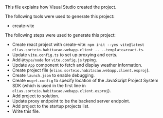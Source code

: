 This file explains how Visual Studio created the project.

The following tools were used to generate this project:
- create-vite

The following steps were used to generate this project:
- Create react project with create-vite: `npm init --yes vite@latest elias.sorteio.habitacao.webapp.client -- --template=react-ts`.
- Update `vite.config.ts` to set up proxying and certs.
- Add `@type/node` for `vite.config.js` typing.
- Update `App` component to fetch and display weather information.
- Create project file (`elias.sorteio.habitacao.webapp.client.esproj`).
- Create `launch.json` to enable debugging.
- Create `nuget.config` to specify location of the JavaScript Project System SDK (which is used in the first line in `elias.sorteio.habitacao.webapp.client.esproj`).
- Add project to solution.
- Update proxy endpoint to be the backend server endpoint.
- Add project to the startup projects list.
- Write this file.
